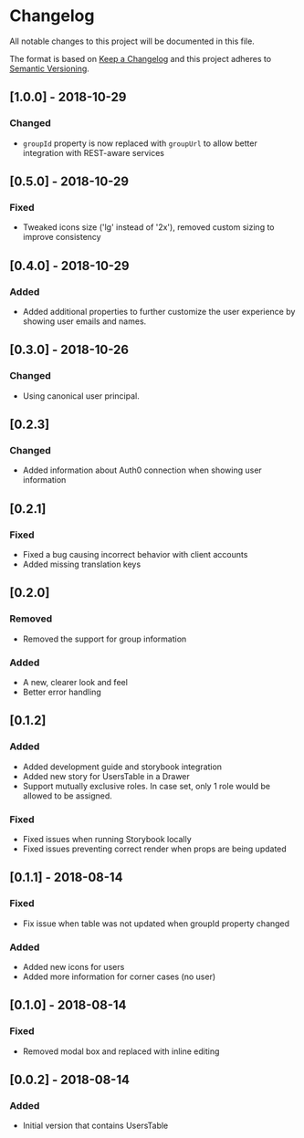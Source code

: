 # Changelog
All notable changes to this project will be documented in this file.

The format is based on [Keep a Changelog](http://keepachangelog.com/en/1.0.0/)
and this project adheres to [Semantic Versioning](http://semver.org/spec/v2.0.0.html).

## [1.0.0] - 2018-10-29
### Changed
- `groupId` property is now replaced with `groupUrl` to allow better integration with REST-aware services

## [0.5.0] - 2018-10-29
### Fixed
- Tweaked icons size ('lg' instead of '2x'), removed custom sizing to improve consistency

## [0.4.0] - 2018-10-29
### Added
- Added additional properties to further customize the user experience by showing user emails and names.

## [0.3.0] - 2018-10-26
### Changed
- Using canonical user principal.

## [0.2.3]
### Changed
- Added information about Auth0 connection when showing user information

## [0.2.1]
### Fixed
- Fixed a bug causing incorrect behavior with client accounts
- Added missing translation keys

## [0.2.0]
### Removed
- Removed the support for group information
 
### Added
- A new, clearer look and feel
- Better error handling

## [0.1.2]
### Added
- Added development guide and storybook integration
- Added new story for UsersTable in a Drawer
- Support mutually exclusive roles. In case set, only 1 role would be allowed to be assigned.
### Fixed
- Fixed issues when running Storybook locally
- Fixed issues preventing correct render when props are being updated

## [0.1.1] - 2018-08-14
### Fixed
- Fix issue when table was not updated when groupId property changed
### Added
- Added new icons for users
- Added more information for corner cases (no user)

## [0.1.0] - 2018-08-14
### Fixed
- Removed modal box and replaced with inline editing

## [0.0.2] - 2018-08-14
### Added
- Initial version that contains UsersTable 
